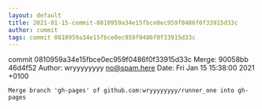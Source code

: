 ```yaml
---
layout: default
title: 2021-01-15-commit-0810959a34e15fbce0ec959f0486f0f33915d33c
author: commit
tags: commit 0810959a34e15fbce0ec959f0486f0f33915d33c
---
```


commit 0810959a34e15fbce0ec959f0486f0f33915d33c
Merge: 90058bb 46d4f52
Author: wryyyyyyyy <no@spam.here>
Date:   Fri Jan 15 15:38:00 2021 +0100

    Merge branch 'gh-pages' of github.com:wryyyyyyyy/runner_one into gh-pages
